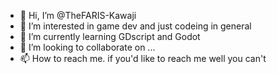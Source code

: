 - 👋 Hi, I’m @TheFARIS-Kawaji
- 👀 I’m interested in game dev and just codeing in general
- 🌱 I’m currently learning GDscript and Godot
- 💞️ I’m looking to collaborate on ...
- 📫 How to reach me. if you'd like to reach me well you can't

<!---
TheFARIS-Kawaji/TheFARIS-Kawaji is a ✨ special ✨ repository because its `README.md` (this file) appears on your GitHub profile.
You can click the Preview link to take a look at your changes.
--->
